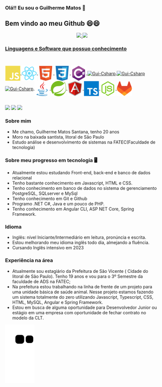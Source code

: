### Olá!! Eu sou o Guilherme Matos 👋

## Bem vindo ao meu Github 😄😄

<div align="center">
  <a href="https://github.com/guiiihhmatos">
  <img height="180em" src="https://github-readme-stats.vercel.app/api?username=guiiihhmatos&show_icons=true&theme=dracula&include_all_commits=true&count_private=true"/>
  <img height="180em" src="https://github-readme-stats.vercel.app/api/top-langs/?username=guiiihhmatos&layout=compact&langs_count=7&theme=dracula"/>
</div>
  
  ### Linguagens e Software que possuo conhecimento
  
  ##
  
<div style="display: inline_block"><br>
  <img align="center" alt="Gui-Js" height="50" width="50" src="https://raw.githubusercontent.com/devicons/devicon/master/icons/javascript/javascript-plain.svg">
  <img align="center" alt="Gui-React" height="50" width="50" src="https://raw.githubusercontent.com/devicons/devicon/master/icons/react/react-original.svg">
  <img align="center" alt="Gui-HTML" height="50" width="50" src="https://raw.githubusercontent.com/devicons/devicon/master/icons/html5/html5-original.svg">
  <img align="center" alt="Gui-CSS" height="50" width="50" src="https://raw.githubusercontent.com/devicons/devicon/master/icons/css3/css3-original.svg">
  <img align="center" alt="Gui-Csharp" height="50" width="50" src="https://raw.githubusercontent.com/devicons/devicon/master/icons/csharp/csharp-original.svg">
  <img align="center" alt="Gui-Csharp" height="50" width="50" src="https://cdn.jsdelivr.net/gh/devicons/devicon/icons/postgresql/postgresql-original-wordmark.svg">
  <img align="center" alt="Gui-Csharp" height="50" width="50" src="https://cdn.jsdelivr.net/gh/devicons/devicon/icons/vscode/vscode-plain.svg">
  <img align="center" alt="Gui-Csharp" height="50" width="50" src="https://cdn.jsdelivr.net/gh/devicons/devicon/icons/git/git-original.svg">
  <img align="center" alt="Gui-Csharp" height="50" width="50" src="https://github.com/devicons/devicon/blob/v2.15.1/icons/java/java-original.svg">
  <img align="center" alt="Gui-Csharp" height="50" width="50" src="https://github.com/devicons/devicon/blob/v2.15.1/icons/spring/spring-original.svg">
  <img align="center" alt="Gui-Csharp" height="50" width="50" src="https://github.com/devicons/devicon/blob/v2.15.1/icons/angularjs/angularjs-original.svg">
  <img align="center" alt="Gui-Csharp" height="50" width="50" src="https://github.com/devicons/devicon/blob/v2.15.1/icons/typescript/typescript-original.svg">
  <img align="center" alt="Gui-Csharp" height="50" width="50" src="https://github.com/devicons/devicon/blob/v2.15.1/icons/nodejs/nodejs-original.svg">
  <img align="center" alt="Gui-Csharp" height="50" width="50" src="https://github.com/devicons/devicon/blob/v2.15.1/icons/gitlab/gitlab-original.svg">
                                                                   
  
</div>
  
  ##
  
  <div> 
  <a href="https://www.instagram.com/guiihh_matos/" target="_blank"><img src="https://img.shields.io/badge/-Instagram-%23E4405F?style=for-the-badge&logo=instagram&logoColor=white" target="_blank"></a>
  <a href = "mailto:gui.santana.matos@gmail.com"><img src="https://img.shields.io/badge/-Gmail-%23333?style=for-the-badge&logo=gmail&logoColor=white" target="_blank"></a>
  <a href="https://www.linkedin.com/in/guilherme-matos-santana/" target="_blank"><img src="https://img.shields.io/badge/-LinkedIn-%230077B5?style=for-the-badge&logo=linkedin&logoColor=white" target="_blank"></a> 
 
</div>
  
### Sobre mim
- Me chamo, Guilherme Matos Santana, tenho 20 anos
- Moro na baixada santista, litoral de São Paulo
- Estudo análise e desenvolvimento de sistemas na FATEC(Faculdade de tecnologia)
  
### Sobre meu progresso em tecnologia 🖥️

- Atualmente estou estudando Front-end, back-end e banco de dados relacional
- Tenho bastante conhecimento em Javascript, HTML e CSS.
- Tenho conhecimento em banco de dados no sistema de gerenciamento PostgreSQL, SQLserver e MySql
- Tenho conhecimento em Git e Github
- Programo .NET C#, Java e um pouco de PHP.
- Tenho conhecimento em Angular CLI, ASP NET Core, Spring Framework.

### Idioma

- Inglês: nível Iniciante/Intermediário em leitura, pronúncia e escrita.
- Estou melhorando meu idioma inglês todo dia, almejando a fluência.
- Cursando Inglês intensivo em 2023


### Experiência na área

- Atualmente sou estagiário da Prefeitura de São Vicente ( Cidade do litoral de São Paulo). Tenho 19 anos e vou para o 3º Semestre da faculdade de ADS na FATEC;
- Na prefeitura estou trabalhando na linha de frente de um projeto para uma unidade básica de saúde animal. Nesse projeto estamos fazendo um sistema totalmente do zero utilizando Javascript, Typescript, CSS, HTML, MySQL, Angular e Spring Framework.
- Estou em busca de alguma oportunidade para Desenvolvedor Junior ou estágio em uma empresa com oportunidade de fechar contrato no modelo da CLT.

<div>
  
  ![Snake animation](https://github.com/rafaballerini/rafaballerini/blob/output/github-contribution-grid-snake.svg)
  
</div>

<!--
**guiiihhmatos/guiiihhmatos** is a ✨ _special_ ✨ repository because its `README.md` (this file) appears on your GitHub profile.

Here are some ideas to get you started:

- 🔭 I’m currently working on ...
- 🌱 I’m currently learning ...
- 👯 I’m looking to collaborate on ...
- 🤔 I’m looking for help with ...
- 💬 Ask me about ...
- 📫 How to reach me: ...
- 😄 Pronouns: ...
- ⚡ Fun fact: ...
-->
